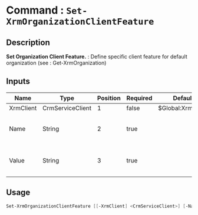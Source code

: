 ﻿# Command : `Set-XrmOrganizationClientFeature` 

## Description

**Set Organization Client Feature.** : Define specific client feature for default organization (see : Get-XrmOrganization)

## Inputs

Name|Type|Position|Required|Default|Description
----|----|--------|--------|-------|-----------
XrmClient|CrmServiceClient|1|false|$Global:XrmClient|
Name|String|2|true||Client feature name to set.
Value|String|3|true||Client feature value to set.


## Usage

```Powershell 
Set-XrmOrganizationClientFeature [[-XrmClient] <CrmServiceClient>] [-Name] <String> [-Value] <String> [<CommonParameters>]
``` 


